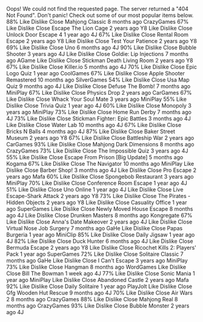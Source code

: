Oops! We could not find the requested page. The server returned a "404 Not Found". Don't panic! Check out some of our most popular items below. 88% Like Dislike Close Mahjong Classic 8 months ago CrazyGames 67% Like Dislike Close Escape The Lion Cage 2 years ago Y8 Like Dislike Close Unlock Door Escape 4 1 year ago 4J 67% Like Dislike Close Rental Room Escape 2 years ago Y8 Like Dislike Close Test Your Patience 2 years ago Y8 69% Like Dislike Close Uno 6 months ago 4J 90% Like Dislike Close Bubble Shooter 3 years ago 4J Like Dislike Close Goldie: Lip Injections 7 months ago AGame Like Dislike Close Stickman Death Living Room 2 years ago Y8 67% Like Dislike Close Killer.io 5 months ago 4J 70% Like Dislike Close Epic Logo Quiz 1 year ago CoolGames 67% Like Dislike Close Apple Shooter Remastered 10 months ago SilverGames 54% Like Dislike Close Usa Map Quiz 9 months ago 4J Like Dislike Close Defuse The Bomb! 7 months ago MiniPlay 67% Like Dislike Close Physics Drop 2 years ago CarGames 67% Like Dislike Close Whack Your Soul Mate 3 years ago MiniPlay 55% Like Dislike Close Trivia Quiz 1 year ago 4J 60% Like Dislike Close Monopoly 3 years ago MiniPlay 73% Like Dislike Close Home Run Derby 7 months ago 4J 73% Like Dislike Close Stickman Fighter: Epic Battles 3 months ago 4J Like Dislike Close Water Lab 10 months ago 4J 67% Like Dislike Close Bricks N Balls 4 months ago 4J 87% Like Dislike Close Baker Street Museum 2 years ago Y8 67% Like Dislike Close Battleship War 2 years ago CarGames 93% Like Dislike Close Mahjong Dark Dimensions 8 months ago CrazyGames 73% Like Dislike Close The Impossible Quiz 3 years ago 4J 55% Like Dislike Close Escape From Prison \[Big Update\] 5 months ago Kogama 67% Like Dislike Close The Navigator 10 months ago MiniPlay Like Dislike Close Barber Shop! 3 months ago 4J Like Dislike Close Pro Escape 2 years ago Mafa 60% Like Dislike Close Spongebob Restaurant 3 years ago MiniPlay 70% Like Dislike Close Conference Room Escape 1 year ago 4J 51% Like Dislike Close Uno Online 1 year ago 4J Like Dislike Close Live Escape-Shark Attack 2 years ago Y8 73% Like Dislike Close The Pirates - Hidden Objects 2 years ago Y8 Like Dislike Close Casuality Office 1 year ago SuperGames Like Dislike Close Newly Moved House Escape 8 months ago 4J Like Dislike Close Drunken Masters 8 months ago Kongregate 67% Like Dislike Close Anna's Date Makeover 2 years ago 4J Like Dislike Close Virtual Nose Job Surgery 7 months ago GaHe Like Dislike Close Papas Burgeria 1 year ago MiniClip 85% Like Dislike Close Daily Jigsaw 1 year ago 4J 82% Like Dislike Close Duck Hunter 6 months ago 4J Like Dislike Close Bermuda Escape 2 years ago Y8 Like Dislike Close Ricochet Kills 2: Players' Pack 1 year ago SuperGames 72% Like Dislike Close Solitaire Classic 7 months ago GaHe Like Dislike Close I Can't Escape 3 years ago MiniPlay 73% Like Dislike Close Hangman 8 months ago WordGames Like Dislike Close Bill The Bowman 1 week ago 4J 77% Like Dislike Close Sonic Mania 1 year ago MiniPlay Like Dislike Close Abandoned Castle 2 years ago Mafa 92% Like Dislike Close Daily Solitaire 1 year ago PlayJolt Like Dislike Close Gfg Wooden Hut Rescue 9 months ago 4J 70% Like Dislike Close Air Wars 2 8 months ago CrazyGames 88% Like Dislike Close Mahjong Real 8 months ago CrazyGames 93% Like Dislike Close Bubble Monster 2 years ago 4J